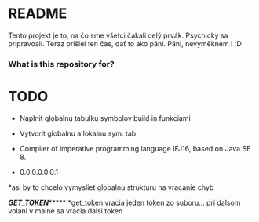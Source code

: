 # README #

Tento projekt je to, na čo sme všetci čakali celý prvák. Psychicky sa pripravoali. Teraz prišiel ten čas, dať to ako páni. Páni, nevyměknem ! :D

### What is this repository for? ###

# TODO # 

* Naplnit globalnu tabulku symbolov build in funkciami
* Vytvorit globalnu a  lokalnu  sym. tab


* Compiler of imperative programming language IFJ16, based on Java SE 8.
* 0.0.0.0.0.0.1

*asi by to chcelo vymysliet globalnu strukturu na vracanie chyb


*************GET_TOKEN******************
*get_token vracia jeden token zo suboru... pri dalsom volani v maine sa vracia dalsi token
